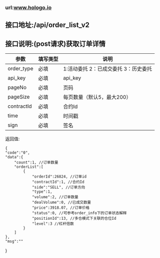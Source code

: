### url:www.hologo.io## 接口地址:/api/order_list_v2## 接口说明:(post请求)获取订单详情|参数|	填写类型|	说明||------------|--------|--------------------------------------||order_type|	必填|	1:活动委托 2：已成交委托 3：历史委托||api_key|	必填|	api_key||pageNo|  必填| 页码||pageSize|  必填| 每页数量（默认5，最大200）||contractId|  必填| 合约Id||time|  必填| 时间戳||sign|  必填| 签名|返回值:	{    "code":"0",    "data":{        "count":1, //订单数量        "orderList":[            {                "orderId":26824, //订单id                "contractId":1, //合约Id                "side":"SELL", //订单方向                "type":1,                "volume":2, //订单数量                "dealVolume":0, //已成交数量                "price":3918.07, //订单价格                "status":0, //可参考order_info下的订单状态解释                "positionId":13, //多仓模式下关联的仓位Id                "level":3 //杠杆倍数            }        ]    },    "msg":""}